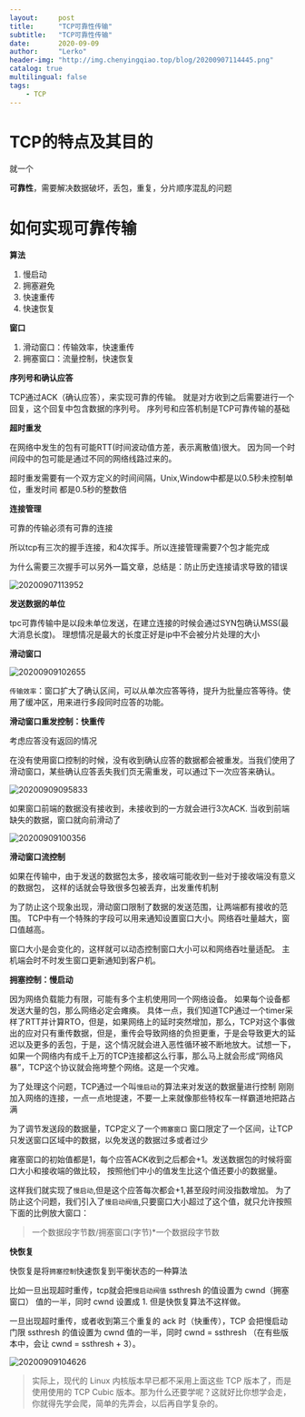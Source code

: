 ```yaml
---
layout:     post
title:      "TCP可靠性传输"
subtitle:   "TCP可靠性传输"
date:       2020-09-09
author:     "Lerko"
header-img: "http://img.chenyingqiao.top/blog/20200907114445.png"
catalog: true
multilingual: false
tags:
    - TCP
---
```


# TCP的特点及其目的

就一个

**可靠性**，需要解决数据破坏，丢包，重复，分片顺序混乱的问题

# 如何实现可靠传输

**算法**

1. 慢启动
2. 拥塞避免
3. 快速重传
4. 快速恢复

**窗口**

1. 滑动窗口：传输效率，快速重传
2. 拥塞窗口：流量控制，快速恢复


**序列号和确认应答**

TCP通过ACK（确认应答），来实现可靠的传输。
就是对方收到之后需要进行一个回复，这个回复中包含数据的序列号。
序列号和应答机制是TCP可靠传输的基础

**超时重发**

在网络中发生的包有可能RTT(时间波动值方差，表示离散值)很大。
因为同一个时间段中的包可能是通过不同的网络线路过来的。

超时重发需要有一个双方定义的时间间隔，Unix,Window中都是以0.5秒未控制单位，重发时间
都是0.5秒的整数倍

**连接管理**

可靠的传输必须有可靠的连接

所以tcp有三次的握手连接，和4次挥手。所以连接管理需要7个包才能完成

为什么需要三次握手可以另外一篇文章，总结是：防止历史连接请求导致的错误

![20200907113952](http://img.chenyingqiao.top/blog/20200907113952.png)

**发送数据的单位**

tpc可靠传输中是以段未单位发送，在建立连接的时候会通过SYN包确认MSS(最大消息长度)。
理想情况是最大的长度正好是ip中不会被分片处理的大小

**滑动窗口**

![20200909102655](http://img.chenyingqiao.top/blog/20200909102655.png)

`传输效率`：窗口扩大了确认区间，可以从单次应答等待，提升为批量应答等待。使用了缓冲区，用来进行多段同时应答的功能。


**滑动窗口重发控制：快重传**

考虑应答没有返回的情况

在没有使用窗口控制的时候，没有收到确认应答的数据都会被重发。当我们使用了滑动窗口，某些确认应答丢失我们页无需重发，可以通过下一次应答来确认。

![20200909095833](http://img.chenyingqiao.top/blog/20200909095833.png)

如果窗口前端的数据没有接收到，未接收到的一方就会进行3次ACK.
当收到前端缺失的数据，窗口就向前滑动了

![20200909100356](http://img.chenyingqiao.top/blog/20200909100356.png)

**滑动窗口流控制**

如果在传输中，由于发送的数据包太多，接收端可能收到一些对于接收端没有意义的数据包，
这样的话就会导致很多包被丢弃，出发重传机制

为了防止这个现象出现，滑动窗口限制了数据的发送范围，让两端都有接收的范围。
TCP中有一个特殊的字段可以用来通知设置窗口大小。网络吞吐量越大，窗口值越高。

窗口大小是会变化的，这样就可以动态控制窗口大小可以和网络吞吐量适配。
主机端会时不时发生窗口更新通知到客户机。

**拥塞控制：慢启动**

因为网络负载能力有限，可能有多个主机使用同一个网络设备。
如果每个设备都发送大量的包，那么网络必定会瘫痪。
具体一点，我们知道TCP通过一个timer采样了RTT并计算RTO，但是，如果网络上的延时突然增加，那么，TCP对这个事做出的应对只有重传数据，但是，重传会导致网络的负担更重，于是会导致更大的延迟以及更多的丢包，于是，这个情况就会进入恶性循环被不断地放大。试想一下，如果一个网络内有成千上万的TCP连接都这么行事，那么马上就会形成“网络风暴”，TCP这个协议就会拖垮整个网络。这是一个灾难。

为了处理这个问题，TCP通过一个叫`慢启动`的算法来对发送的数据量进行控制
刚刚加入网络的连接，一点一点地提速，不要一上来就像那些特权车一样霸道地把路占满

为了调节发送段的数据量，TCP定义了一个`拥塞窗口`
窗口限定了一个区间，让TCP只发送窗口区域中的数据，以免发送的数据过多或者过少

雍塞窗口的初始值都是1，每个应答ACK收到之后都会+1。发送数据包的时候将窗口大小和接收端的做比较，
按照他们中小的值发生比这个值还要小的数据量。

这样我们就实现了`慢启动`,但是这个应答每次都会+1,甚至段时间没指数增加。
为了防止这个问题，我们引入了`慢启动阀值`,只要窗口大小超过了这个值，就只允许按照下面的比例放大窗口：
> 一个数据段字节数/拥塞窗口(字节)*一个数据段字节数

**快恢复**

快恢复是将`拥塞控制`快速恢复到平衡状态的一种算法

比如一旦出现超时重传，tcp就会把`慢启动阀值` ssthresh 的值设置为 cwnd（拥塞窗口） 值的一半，同时 cwnd 设置成 1. 但是快恢复算法不这样做。

一旦出现超时重传，或者收到第三个重复的 ack 时（快重传），TCP 会把慢启动门限 ssthresh 的值设置为 cwnd 值的一半，同时 cwnd = ssthresh （在有些版本中，会让 cwnd = ssthresh + 3）。

![20200909104626](http://img.chenyingqiao.top/blog/20200909104626.png)

> 实际上，现代的 Linux 内核版本早已都不采用上面这些 TCP 版本了，而是使用使用的 TCP Cubic 版本。那为什么还要学呢？这就好比你想学会走，你就得先学会爬，简单的先弄会，以后再自学复杂的。